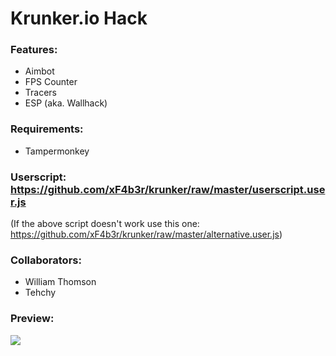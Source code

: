 # Krunker.io Hack
### Features:
- Aimbot
- FPS Counter
- Tracers
- ESP (aka. Wallhack)

### Requirements:
- Tampermonkey

### Userscript: https://github.com/xF4b3r/krunker/raw/master/userscript.user.js
(If the above script doesn't work use this one: https://github.com/xF4b3r/krunker/raw/master/alternative.user.js)

### Collaborators:
- William Thomson
- Tehchy

### Preview:
![](https://i.imgur.com/bd1gjNS.png?raw=true)
